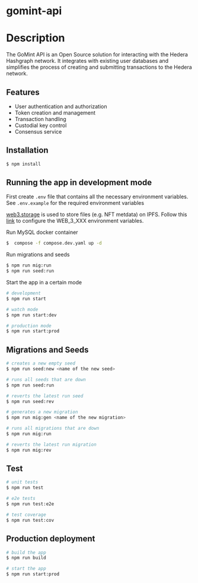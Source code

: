 # gomint-api

# Description

The GoMint API is an Open Source solution for interacting with the Hedera Hashgraph network. It integrates with existing user databases and simplifies the process of creating and submitting transactions to the Hedera network.

## Features

- User authentication and authorization
- Token creation and management
- Transaction handling
- Custodial key control
- Consensus service

## Installation

```bash
$ npm install
```

## Running the app in development mode

First create `.env` file that contains all the necessary environment variables. See `.env.example` for the required environment variables

[web3.storage](https://web3.storage/) is used to store files (e.g. NFT metdata) on IPFS. Follow this [link](https://web3.storage/docs/how-to/upload/#using-the-js-client) to configure the WEB_3_XXX environment variables.

Run MySQL docker container

```bash
$  compose -f compose.dev.yaml up -d
```

Run migrations and seeds

```bash
$ npm run mig:run
$ npm run seed:run
```

Start the app in a certain mode

```bash
# development
$ npm run start

# watch mode
$ npm run start:dev

# production mode
$ npm run start:prod
```

## Migrations and Seeds

```bash
# creates a new empty seed
$ npm run seed:new <name of the new seed>

# runs all seeds that are down
$ npm run seed:run

# reverts the latest run seed
$ npm run seed:rev

# generates a new migration
$ npm run mig:gen <name of the new migration>

# runs all migrations that are down
$ npm run mig:run

# reverts the latest run migration
$ npm run mig:rev
```

## Test

```bash
# unit tests
$ npm run test

# e2e tests
$ npm run test:e2e

# test coverage
$ npm run test:cov
```

## Production deployment

```bash
# build the app
$ npm run build

# start the app
$ npm run start:prod

```
